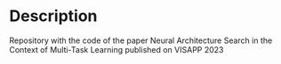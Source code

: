 
# Description

Repository with the code of the paper Neural Architecture Search in the Context of Multi-Task Learning published on VISAPP 2023
